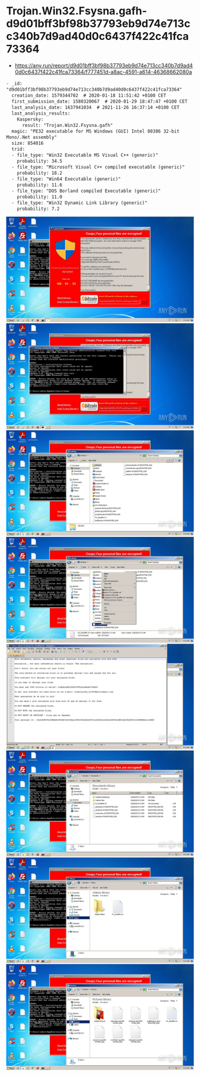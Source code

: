 # Trojan.Win32.Fsysna.gafh-d9d01bff3bf98b37793eb9d74e713cc340b7d9ad40d0c6437f422c41fca73364

- https://any.run/report/d9d01bff3bf98b37793eb9d74e713cc340b7d9ad40d0c6437f422c41fca73364/f777451d-a8ac-4591-a614-46368662080a

```
- _id: "d9d01bff3bf98b37793eb9d74e713cc340b7d9ad40d0c6437f422c41fca73364"
  creation_date: 1579344702  # 2020-01-18 11:51:42 +0100 CET
  first_submission_date: 1580320067  # 2020-01-29 18:47:47 +0100 CET
  last_analysis_date: 1637941034  # 2021-11-26 16:37:14 +0100 CET
  last_analysis_results: 
    Kaspersky: 
      result: "Trojan.Win32.Fsysna.gafh"
  magic: "PE32 executable for MS Windows (GUI) Intel 80386 32-bit Mono/.Net assembly"
  size: 854016
  trid: 
  - file_type: "Win32 Executable MS Visual C++ (generic)"
    probability: 34.5
  - file_type: "Microsoft Visual C++ compiled executable (generic)"
    probability: 18.2
  - file_type: "Win64 Executable (generic)"
    probability: 11.6
  - file_type: "DOS Borland compiled Executable (generic)"
    probability: 11.0
  - file_type: "Win32 Dynamic Link Library (generic)"
    probability: 7.2
```

![f777451d-a8ac-4591-a614-46368662080a-4.jpeg](f777451d-a8ac-4591-a614-46368662080a-4.jpeg)
![f777451d-a8ac-4591-a614-46368662080a-5.jpeg](f777451d-a8ac-4591-a614-46368662080a-5.jpeg)
![f777451d-a8ac-4591-a614-46368662080a-9.jpeg](f777451d-a8ac-4591-a614-46368662080a-9.jpeg)
![f777451d-a8ac-4591-a614-46368662080a-10.jpeg](f777451d-a8ac-4591-a614-46368662080a-10.jpeg)
![f777451d-a8ac-4591-a614-46368662080a-12.jpeg](f777451d-a8ac-4591-a614-46368662080a-12.jpeg)
![f777451d-a8ac-4591-a614-46368662080a-15.jpeg](f777451d-a8ac-4591-a614-46368662080a-15.jpeg)
![f777451d-a8ac-4591-a614-46368662080a-16.jpeg](f777451d-a8ac-4591-a614-46368662080a-16.jpeg)
![f777451d-a8ac-4591-a614-46368662080a-17.jpeg](f777451d-a8ac-4591-a614-46368662080a-17.jpeg)
